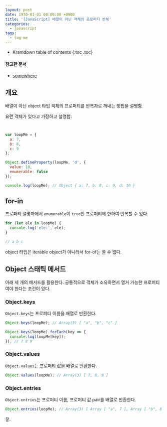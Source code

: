 ```yaml
---
layout: post
date: 1970-01-01 00:00:00 +0900
title: '[JavaScript] 배열이 아닌 객체의 프로퍼티 반복'
categories:
  - javascript
tags:
  - tag-me
---
```


* Kramdown table of contents
{:toc .toc}

#### 참고한 문서

- [somewhere](somewhere)


## 개요

배열이 아닌 object 타입 객체의 프로퍼티를 반복자로 꺼내는 방법을 설명함.

요런 객체가 있다고 가정하고 설명함:

```js


var loopMe = {
  a: 7,
  b: 8,
  c: 9
};

Object.defineProperty(loopMe, 'd', {
  value: 10,
  enumerable: false
});

console.log(loopMe); // Object { a: 7, b: 8, c: 9, d: 10 }
```

## for-in

프로퍼티 설명자에서 `enumerable`이 `true`인 프로퍼티에 한하여 반복할 수 있다.

```js
for (let ele in loopMe) {
  console.log('ele:', ele);
}

// a b c
```

object 타입은 iterable object가 아니라서 for-of는 쓸 수 없다.


## Object 스태틱 메서드

아래 세 개의 메서드를 활용한다. 공통적으로 객체가 소유하면서 열거 가능한 프로퍼티여야 한다는 조건이 있다.

### Object.keys

`Object.keys`는 프로퍼티 이름을 배열로 반환한다.

```js
Object.keys(loopMe); // Array(3) [ "a", "b", "c" ]

Object.keys(loopMe).forEach(key => {
  console.log(loopMe[key]);
}); // 7 8 9
```

### Object.values

`Object.values`는 프로퍼티 값을 배열로 반환한다.

```js
Object.values(loopMe); // Array(3) [ 7, 8, 9 ]
```

### Object.entries

`Object.entries`는 프로퍼티 이름, 프로퍼티 값 pair를 배열로 반환한다.

```js
Object.entries(loopMe); // Array(3) [ Array [ "a", 7 ], Array [ "b", 8 ], Array [ "c", 9 ] ]
```

끟.